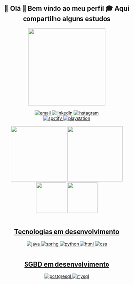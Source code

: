 <h2 align="center">🤙 Olá 👾 Bem vindo ao meu perfil 🎓 Aqui compartilho alguns estudos</h2>

<div align="center">
    <img height="250" src="https://media.giphy.com/media/B4dt6rXq6nABilHTYM/giphy.gif">
</div>

<br>

<div align="center">
    <a href="mailto:brunoviniciuspaese@gmail.com">
    <img alt="email" src="https://img.shields.io/badge/Gmail-D14836?style=for-the-badge&logo=gmail&logoColor=white">
    <a href ="https://www.linkedin.com/in/bruno-vin%C3%ADcius-paese-a21943255/" >
    <img alt="linkedIn"src="https://img.shields.io/badge/LinkedIn-0077B5?style=for-the-badge&logo=linkedin&logoColor=white">
    <a href ="https://www.instagram.com/bruno.paese/">
    <img alt="instagram" src="https://img.shields.io/badge/Instagram-E4405F?style=for-the-badge&logo=instagram&logoColor=white">
    <a href ="https://spotify.link/kRSI1odsFDb"> <br>
    <img alt="spotify" src="https://img.shields.io/badge/Spotify-1ED760?&style=for-the-badge&logo=spotify&logoColor=white">
    <a href ="https://id.sonyentertainmentnetwork.com/id/management_ca/?entry=p&pr_referer=cam&cid=f9daab92-9bee-4802-8498-f555f365171e#/p/personal_info/list?cid=fb670951-31cc-4cf4-9372-db43d87dad2c&entry=p&state=cam_ab5eb6f575f2949612252e147b27b768">
    <img alt="playstation" src=""> 
</div>

<br>

<div align="center">
    <a href ="https://github.com/BrunoPaese">
    <img height="180em" src="https://github-readme-stats.vercel.app/api?username=BrunoPaese&show_icons=true&rank_icon=github&theme=dark#gh-dark-mode-only">
    <img height="180em" src="https://github-readme-stats.vercel.app/api/top-langs/?username=BrunoPaese&show_icons=true&theme=dark">
</div>

<div align='center'>
    <a href ="https://github.com/BrunoPaese">
    <img height="98em" src="https://github-readme-stats.vercel.app/api/pin/?username=BrunoPaese&repo=cardapio&theme=dark">
    <a href ="https://github.com/BrunoPaese">
    <img height="98em" src="https://github-readme-stats.vercel.app/api/pin/?username=BrunoPaese&repo=portifolio_new&theme=dark">
</div>


<div align="center" style ="display: inline_block"><br/>
    <h2 align="center">Tecnologias em desenvolvimento</h2>
    <img alt="java" src="https://img.shields.io/badge/Java-ED8B00?style=for-the-badge&logo=openjdk&logoColor=white"/>
    <img alt="spring" src="https://img.shields.io/badge/Spring-6DB33F?style=for-the-badge&logo=spring&logoColor=white"/>
    <img alt="python" src="https://img.shields.io/badge/Python-3776AB?style=for-the-badge&logo=python&logoColor=white"/>
    <img alt="html" src="https://img.shields.io/badge/HTML5-E34F26?style=for-the-badge&logo=html5&logoColor=white"/>
    <img alt="css" src="https://img.shields.io/badge/CSS3-1572B6?style=for-the-badge&logo=css3&logoColor=white"/>
</div>

<div align="center" style ="display: inline_block"><br/>
    <h2 align="center">SGBD em desenvolvimento</h2>
    <img alt="postgresql" src="https://img.shields.io/badge/PostgreSQL-316192?style=for-the-badge&logo=postgresql&logoColor=white"/>
    <img alt="mysql" src="https://img.shields.io/badge/MySQL-005C84?style=for-the-badge&logo=mysql&logoColor=white"/>
</div>





